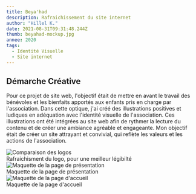 ```yaml
---
title: Beya'had
description: Rafraichissement du site internet
author: "Hillel K."
date: 2021-08-31T09:31:48.244Z
thumb: beyahad-mockup.jpg
annee: 2020
tags:
  - Identité Visuelle
  - Site internet
---
```


## Démarche Créative 

Pour ce projet de site web, l'objectif était de mettre en avant le travail des bénévoles et les bienfaits apportés aux enfants pris en charge par l'association. Dans cette optique, j'ai créé des illustrations positives et ludiques en adéquation avec l'identité visuelle de l'association. Ces illustrations ont été intégrées au site web afin de rythmer la lecture du contenu et de créer une ambiance agréable et engageante. Mon objectif était de créer un site attrayant et convivial, qui reflète les valeurs et les actions de l'association.

<img class="rounded shadow" src="/projets/img/beyahad/comparaisonLogo.jpg" alt="Comparaison des logos"/>
 <figcaption>Rafraichisment du logo, pour une meilleur légibilté</figcaption> 

<img class="rounded shadow" src="/projets/img/beyahad/présentation.jpg" alt="Maquette de la page de présentation"/>
 <figcaption>Maquette de la page de présentation</figcaption> 

<img class="rounded shadow" src="/projets/img/beyahad/accueil.jpg" alt="Maquette de la page d'accueil"/>
 <figcaption>Maquette de la page d'accueil</figcaption> 